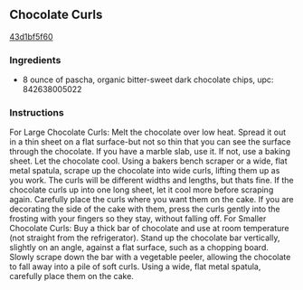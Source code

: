 ## Chocolate Curls

[43d1bf5f60](http://www.cookstr.com/recipes/chocolate-curls)

### Ingredients

 - 8 ounce of pascha, organic bitter-sweet dark chocolate chips, upc: 842638005022

### Instructions

For Large Chocolate Curls: Melt the chocolate over low heat. Spread it out in a thin sheet on a flat surface-but not so thin that you can see the surface through the chocolate. If you have a marble slab, use it. If not, use a baking sheet. Let the chocolate cool. Using a bakers bench scraper or a wide, flat metal spatula, scrape up the chocolate into wide curls, lifting them up as you work. The curls will be different widths and lengths, but thats fine. If the chocolate curls up into one long sheet, let it cool more before scraping again. Carefully place the curls where you want them on the cake. If you are decorating the side of the cake with them, press the curls gently into the frosting with your fingers so they stay, without falling off. For Smaller Chocolate Curls: Buy a thick bar of chocolate and use at room temperature (not straight from the refrigerator). Stand up the chocolate bar vertically, slightly on an angle, against a flat surface, such as a chopping board. Slowly scrape down the bar with a vegetable peeler, allowing the chocolate to fall away into a pile of soft curls. Using a wide, flat metal spatula, carefully place them on the cake.